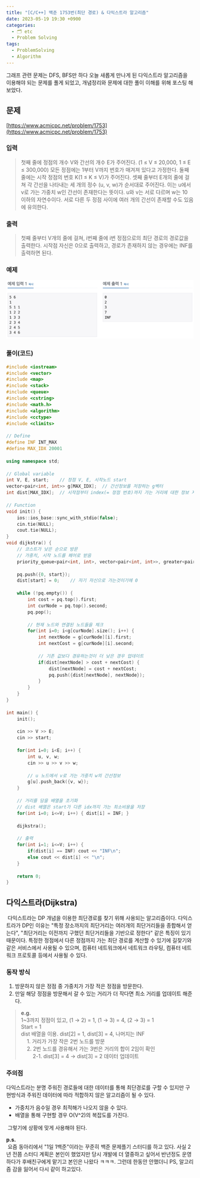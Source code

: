 ```yaml
---
title: "[C/C++] 백준 1753번(최단 경로) & 다익스트라 알고리즘"
date: 2023-05-19 19:30 +0900
categories:
  - 🗂️ etc
  - Problem Solving
tags:
  - ProblemSolving
  - Algorithm
---
```

그래프 관련 문제는 DFS, BFS만 하다 오늘 새롭게 만나게 된 다익스트라 알고리즘을 이용해야 되는 문제를 풀게 되었고, 개념정리와 문제에 대한 풀이 이해를 위해 포스팅 해보았다.

## **문제**

[https://www.acmicpc.net/problem/1753](https://www.acmicpc.net/problem/1753)

### 입력

> 첫째 줄에 정점의 개수 V와 간선의 개수 E가 주어진다. (1 ≤ V ≤ 20,000, 1 ≤ E ≤ 300,000) 모든 정점에는 1부터 V까지 번호가 매겨져 있다고 가정한다. 둘째 줄에는 시작 정점의 번호 K(1 ≤ K ≤ V)가 주어진다. 셋째 줄부터 E개의 줄에 걸쳐 각 간선을 나타내는 세 개의 정수 (u, v, w)가 순서대로 주어진다. 이는 u에서 v로 가는 가중치 w인 간선이 존재한다는 뜻이다. u와 v는 서로 다르며 w는 10 이하의 자연수이다. 서로 다른 두 정점 사이에 여러 개의 간선이 존재할 수도 있음에 유의한다.

### 출력

> 첫째 줄부터 V개의 줄에 걸쳐, i번째 줄에 i번 정점으로의 최단 경로의 경로값을 출력한다. 시작점 자신은 0으로 출력하고, 경로가 존재하지 않는 경우에는 INF를 출력하면 된다.

### 예제
![](assets/img/post/2023/05_19_백준_1753.png)


### 풀이(코드)

```cpp
#include <iostream>
#include <vector>
#include <map>
#include <stack>
#include <queue>
#include <cstring>
#include <math.h>
#include <algorithm>
#include <cctype>
#include <climits>

// Define
#define INF INT_MAX
#define MAX_IDX 20001

using namespace std;

// Global variable
int V, E, start;    // 정점 V, E, 시작노드 start
vector<pair<int, int>> g[MAX_IDX];  // 간선정보를 저장하는 g벡터
int dist[MAX_IDX];  // 시작점부터 index(= 정점 번호)까지 가는 거리에 대한 정보 저장

// Function
void init() {
    ios::ios_base::sync_with_stdio(false);
    cin.tie(NULL);
    cout.tie(NULL);
}
void dijkstra() {
    // 코스트가 낮은 순으로 방문
    // 가중치, 시작 노드를 페어로 받음
    priority_queue<pair<int, int>, vector<pair<int, int>>, greater<pair<int, int>>> pq;

    pq.push({0, start});
    dist[start] = 0;    // 자기 자신으로 가는것이기에 0

    while (!pq.empty()) {
        int cost = pq.top().first;
        int curNode = pq.top().second;
        pq.pop();

        // 현재 노드와 연결된 노드들을 체크
        for(int i=0; i<g[curNode].size(); i++) {
            int nextNode = g[curNode][i].first;
            int nextCost = g[curNode][i].second;

            // 기존 값보다 경유하는것이 더 낮은 경우 업데이트
            if(dist[nextNode] > cost + nextCost) {
                dist[nextNode] = cost + nextCost;
                pq.push({dist[nextNode], nextNode});
            }
        }
    }
}

int main() {
    init();
    
    cin >> V >> E;
    cin >> start;

    for(int i=0; i<E; i++) {
        int u, v, w;
        cin >> u >> v >> w; 

        // u 노드에서 v로 가는 가중치 w의 간선정보
        g[u].push_back({v, w}); 
    }

    // 거리를 담을 배열을 초기화
    // dist 배열은 start가 다른 idx까지 가는 최소비용을 저장
    for(int i=0; i<=V; i++) { dist[i] = INF; }

    dijkstra();

    // 출력
    for(int i=1; i<=V; i++) {
        if(dist[i] == INF) cout << "INF\n";
        else cout << dist[i] << "\n";
    }

    return 0;
}
```

## **다익스트라(Dijkstra)**

 다익스트라는 DP 개념을 이용한 최단경로를 찾기 위해 사용되는 알고리즘이다. 다익스트라가 DP인 이유는 "특정 장소까지의 최단거리는 여러개의 최단거리들을 종합해서 얻는다", "최단거리는 이전까지 구했던 최단거리들을 기반으로 정한다" 같은 특징이 있기 때문이다. 특정한 정점에서 다른 정점까지 가는 최단 경로를 계산할 수 있기에 길찾기와 같은 서비스에서 사용될 수 있으며, 컴퓨터 네트워크에서 네트워크 라우팅, 컴퓨터 네트워크 프로토콜 등에서 사용될 수 있다.

### 동작 방식

1.  방문하지 않은 정점 중 가중치가 가장 적은 정점을 방문한다.
2.  만일 해당 정점을 방문해서 갈 수 있는 거리가 더 작다면 최소 거리를 업데이트 해준다.

> **e.g.**  
> 1~3까지 정점이 있고, (1 → 2) = 1, (1 → 3) = 4, (2 → 3) = 1  
> Start = 1  
> dist 배열을 이용. dist\[2\] = 1, dist\[3\] = 4, 나머지는 INF  
>     1. 거리가 가장 작은 2번 노드를 방문  
>     2. 2번 노드를 경유해서 가는 3번은 거리의 합이 2임이 확인  
>         2-1. dist\[3\] = 4 → dist\[3\] = 2 데이터 업데이트

### 주의점

다익스트라는 분명 주워진 경로들에 대한 데이터를 통해 최단경로를 구할 수 있지만 구현방식과 주워진 데이터에 따라 적합하지 않은 알고리즘이 될 수 있다. 

-   가중치가 음수일 경우 최적해가 나오지 않을 수 있다.
-   배열을 통해 구현할 경우 O(V^2)의 복잡도를 가진다.

 그렇기에 상황에 맞게 사용해야 된다.

**p.s.**  
 요즘 동아리에서 "1일 1백준"이라는 꾸준히 백준 문제플기 스터디를 하고 있다. 사실 2년 전쯤 스터디 계획은 본인이 했었지만 당시 개발에 더 열중하고 싶어서 반년정도 운영하다가 후배친구에게 맡기고 본인은 나왔다 ㅋㅋㅋ. 그런데 한동안 안했더니 PS, 알고리즘 감을 잃어서 다시 같이 하고있다.